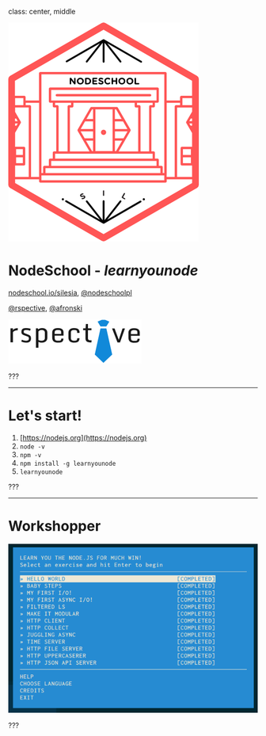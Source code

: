 class: center, middle

![Logo](images/nodeschool-silesia.png)

# NodeSchool - *learnyounode*

[nodeschool.io/silesia](http://nodeschool.io/silesia), [@nodeschoolpl](https://twitter.com/nodeschoolpl)

[@rspective](https://twitter.com/nodeschoolpl), [@afronski](https://twitter.com/nodeschoolpl)

[![rspective](images/rspective.png)](http://blog.rspective.com)

???

---

# Let's start!

1. [https://nodejs.org](https://nodejs.org)
2. `node -v`
3. `npm -v`
4. `npm install -g learnyounode`
5. `learnyounode`

???

---

# Workshopper

![Workshopper Screen](images/workshopper.png)

???
